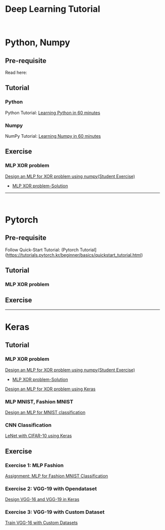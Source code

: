 # Deep Learning Tutorial

 <br /> 

# Python, Numpy

## Pre-requisite

Read here:



## Tutorial
### Python

Python Tutorial: [Learning Python in 60 minutes](https://github.com/ykkimhgu/DLIP-src/blob/main/Tutorial_PythonBasics_2021.ipynb)

### Numpy
NumPy Tutorial: [Learning Numpy in 60 minutes](https://github.com/ykkimhgu/DLIP-src/blob/main/Tutorial_PythonBasics_2021.ipynb)



## Exercise

### MLP XOR problem

[Design an MLP for XOR problem using numpy\(Student Exercise\)](https://github.com/ykkimhgu/DLIP-src/blob/main/Tutorial_XOR_MLP_numpy_2021_Student.ipynb)

- [MLP XOR problem-Solution](https://github.com/ykkimhgu/DLIP-src/blob/main/Tutorial_XOR_MLP_numpy_2021.ipynb)

-----

 <br /> 



# Pytorch

## Pre-requisite

Follow Quick-Start Tutorial: (Pytorch Tutorial](https://tutorials.pytorch.kr/beginner/basics/quickstart_tutorial.html) 

## Tutorial

### MLP XOR problem



## Exercise



------



# Keras

## Tutorial

### MLP XOR problem

[Design an MLP for XOR problem using numpy\(Student Exercise\)](https://github.com/ykkimhgu/DLIP-src/blob/main/Tutorial_XOR_MLP_numpy_2021_Student.ipynb)

* [MLP XOR problem-Solution](https://github.com/ykkimhgu/DLIP-src/blob/main/Tutorial_XOR_MLP_numpy_2021.ipynb)

[Design an MLP ](https://github.com/ykkimhgu/DLIP-src/blob/main/Tutorial_XOR_MLP_Keras_2021.ipynb)[for XOR problem ](https://github.com/ykkimhgu/DLIP-src/blob/main/Tutorial_XOR_MLP_numpy_2021_Student.ipynb)[using Keras](https://github.com/ykkimhgu/DLIP-src/blob/main/Tutorial_XOR_MLP_Keras_2021.ipynb)

### MLP MNIST, Fashion MNIST

[Design an MLP for MNIST classification](https://github.com/ykkimhgu/DLIP-src/blob/main/Tutorial_MNIST_MLP_Keras_2021.ipynb)

### CNN Classification

[LeNet with CIFAR-10 using Keras](https://github.com/ykkimhgu/DLIP-src/blob/main/Tutorial_LeNET_Keras_2021.ipynb)

## Exercise

### Exercise 1: MLP Fashion
[Assignment: MLP for Fashion MNIST Classification](https://github.com/ykkimhgu/DLIP-src/blob/main/Assignment_Keras_MLP_FashionMNIST.ipynb)

### Exercise 2: VGG-19 with Opendataset

[Design VGG-16 and VGG-19 in Keras](https://github.com/ykkimhgu/DLIP-src/blob/main/Tutorial_VGG_Keras_2021.ipynb)


### Exercise 3: VGG-19 with Custom Dataset

[Train VGG-16 with Custom Datasets](https://github.com/ykkimhgu/DLIP-src/blob/main/Exercise_CustomTrain_VGG.ipynb)



